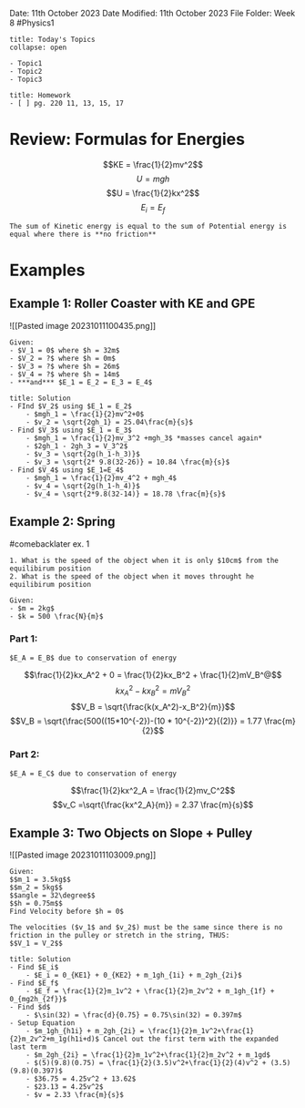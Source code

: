 Date: 11th October 2023
Date Modified: 11th October 2023
File Folder: Week 8
#Physics1

```ad-abstract
title: Today's Topics
collapse: open

- Topic1
- Topic2
- Topic3

```

```ad-note
title: Homework
- [ ] pg. 220 11, 13, 15, 17
```

# Review: Formulas for Energies

$$KE = \frac{1}{2}mv^2$$
$$U = mgh$$
$$U = \frac{1}{2}kx^2$$
$$E_i = E_f$$
```ad-important
The sum of Kinetic energy is equal to the sum of Potential energy is equal where there is **no friction**
```

# Examples

## Example 1: Roller Coaster with KE and GPE

![[Pasted image 20231011100435.png]]

```ad-note
Given:
- $V_1 = 0$ where $h = 32m$
- $V_2 = ?$ where $h = 0m$
- $V_3 = ?$ where $h = 26m$
- $V_4 = ?$ where $h = 14m$
- ***and*** $E_1 = E_2 = E_3 = E_4$
```

```ad-check
title: Solution
- FInd $V_2$ using $E_1 = E_2$
	- $mgh_1 = \frac{1}{2}mv^2+0$
	- $v_2 = \sqrt{2gh_1} = 25.04\frac{m}{s}$
- Find $V_3$ using $E_1 = E_3$
	- $mgh_1 = \frac{1}{2}mv_3^2 +mgh_3$ *masses cancel again*
	- $2gh_1 - 2gh_3 = V_3^2$
	- $v_3 = \sqrt{2g(h_1-h_3)}$
	- $v_3 = \sqrt{2* 9.8(32-26)} = 10.84 \frac{m}{s}$
- Find $V_4$ using $E_1=E_4$
	- $mgh_1 = \frac{1}{2}mv_4^2 + mgh_4$
	- $v_4 = \sqrt{2g(h_1-h_4)}$
	- $v_4 = \sqrt{2*9.8(32-14)} = 18.78 \frac{m}{s}$
```

## Example 2: Spring

#comebacklater ex. 1

```ad-question
1. What is the speed of the object when it is only $10cm$ from the equilibirum position
2. What is the speed of the object when it moves throught he equilibirum position
```

```ad-note
Given:
- $m = 2kg$
- $k = 500 \frac{N}{m}$
```

### Part 1:

```ad-important
$E_A = E_B$ due to conservation of energy
```

$$\frac{1}{2}kx_A^2 + 0  = \frac{1}{2}kx_B^2 + \frac{1}{2}mV_B^@$$
$$kx^2_A - kx_B^2 = mV_B^2$$
$$V_B = \sqrt{\frac{k(x_A^2)-x_B^2}{m}}$$
$$V_B = \sqrt{\frac{500((15*10^{-2})-(10 * 10^{-2})^2}{(2)}} = 1.77 \frac{m}{2}$$

### Part 2:


```ad-important
$E_A = E_C$ due to conservation of energy
```

$$\frac{1}{2}kx^2_A = \frac{1}{2}mv_C^2$$
$$v_C =\sqrt{\frac{kx^2_A}{m}} = 2.37 \frac{m}{s}$$

## Example 3: Two Objects on Slope + Pulley

![[Pasted image 20231011103009.png]]

```ad-note
Given:
$$m_1 = 3.5kg$$
$$m_2 = 5kg$$
$$angle = 32\degree$$
$$h = 0.75m$$
Find Velocity before $h = 0$
```

```ad-important
The velocities ($v_1$ and $v_2$) must be the same since there is no friction in the pulley or stretch in the string, THUS:
$$V_1 = V_2$$
```


```ad-check
title: Solution
- Find $E_i$
	- $E_i = 0_{KE1} + 0_{KE2} + m_1gh_{1i} + m_2gh_{2i}$
- Find $E_f$
	- $E_f = \frac{1}{2}m_1v^2 + \frac{1}{2}m_2v^2 + m_1gh_{1f} + 0_{mg2h_{2f}}$
- Find $d$
	- $\sin(32) = \frac{d}{0.75} = 0.75\sin(32) = 0.397m$
- Setup Equation
	- $m_1gh_{h1i} + m_2gh_{2i} = \frac{1}{2}m_1v^2+\frac{1}{2}m_2v^2+m_1g(h1i+d)$ Cancel out the first term with the expanded last term
	- $m_2gh_{2i} = \frac{1}{2}m_1v^2+\frac{1}{2}m_2v^2 + m_1gd$
	- $(5)(9.8)(0.75) = \frac{1}{2}(3.5)v^2+\frac{1}{2}(4)v^2 + (3.5)(9.8)(0.397)$
	- $36.75 = 4.25v^2 + 13.62$
	- $23.13 = 4.25v^2$
	- $v = 2.33 \frac{m}{s}$
```







